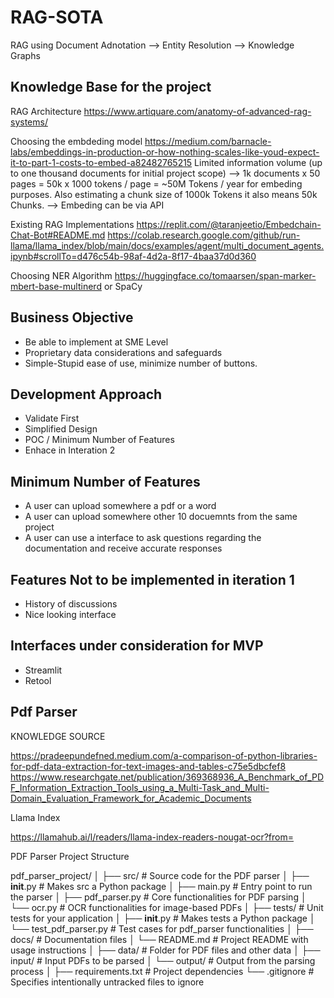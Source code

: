 # RAG-SOTA
RAG using Document Adnotation --> Entity Resolution --> Knowledge Graphs




## Knowledge Base for the project

RAG Architecture
https://www.artiquare.com/anatomy-of-advanced-rag-systems/


Choosing the embdeding model
https://medium.com/barnacle-labs/embeddings-in-production-or-how-nothing-scales-like-youd-expect-it-to-part-1-costs-to-embed-a82482765215
Limited information volume (up to one thousand documents for initial project scope) --> 1k documents x 50 pages = 50k x 1000 tokens / page = ~50M Tokens / year for embeding purposes. Also estimating a chunk size of 1000k Tokens it also means 50k Chunks.
--> Embeding can be via API

Existing RAG Implementations
https://replit.com/@taranjeetio/Embedchain-Chat-Bot#README.md
https://colab.research.google.com/github/run-llama/llama_index/blob/main/docs/examples/agent/multi_document_agents.ipynb#scrollTo=d476c54b-98af-4d2a-8f17-4baa37d0d360

Choosing NER Algorithm
https://huggingface.co/tomaarsen/span-marker-mbert-base-multinerd
or
SpaCy



## Business Objective
- Be able to implement at SME Level
- Proprietary data considerations and safeguards
- Simple-Stupid ease of use, minimize number of buttons.

## Development Approach
- Validate First
- Simplified Design
- POC / Minimum Number of Features
- Enhace in Interation 2

## Minimum Number of Features
- A user can upload somewhere a pdf or a word
- A user can upload somewhere other 10 docuemnts from the same project
- A user can use a interface to ask questions regarding the documentation and receive accurate responses

## Features Not to be implemented in iteration 1
- History of discussions
- Nice looking interface


## Interfaces under consideration for MVP
- Streamlit
- Retool




## Pdf Parser
KNOWLEDGE SOURCE

https://pradeepundefned.medium.com/a-comparison-of-python-libraries-for-pdf-data-extraction-for-text-images-and-tables-c75e5dbcfef8
https://www.researchgate.net/publication/369368936_A_Benchmark_of_PDF_Information_Extraction_Tools_using_a_Multi-Task_and_Multi-Domain_Evaluation_Framework_for_Academic_Documents


Llama Index

https://llamahub.ai/l/readers/llama-index-readers-nougat-ocr?from=



PDF Parser Project Structure

pdf_parser_project/
│
├── src/                    # Source code for the PDF parser
│   ├── __init__.py         # Makes src a Python package
│   ├── main.py             # Entry point to run the parser
│   ├── pdf_parser.py       # Core functionalities for PDF parsing
│   └── ocr.py              # OCR functionalities for image-based PDFs
│
├── tests/                  # Unit tests for your application
│   ├── __init__.py         # Makes tests a Python package
│   └── test_pdf_parser.py  # Test cases for pdf_parser functionalities
│
├── docs/                   # Documentation files
│   └── README.md           # Project README with usage instructions
│
├── data/                   # Folder for PDF files and other data
│   ├── input/              # Input PDFs to be parsed
│   └── output/             # Output from the parsing process
│
├── requirements.txt        # Project dependencies
└── .gitignore              # Specifies intentionally untracked files to ignore

